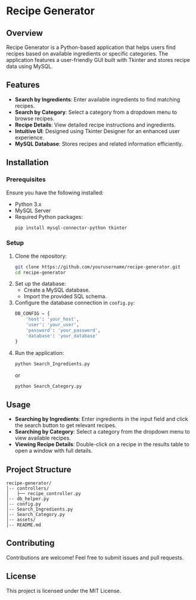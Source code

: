 # Recipe Generator

## Overview
Recipe Generator is a Python-based application that helps users find recipes based on available ingredients or specific categories. The application features a user-friendly GUI built with Tkinter and stores recipe data using MySQL.

## Features
- **Search by Ingredients**: Enter available ingredients to find matching recipes.
- **Search by Category**: Select a category from a dropdown menu to browse recipes.
- **Recipe Details**: View detailed recipe instructions and ingredients.
- **Intuitive UI**: Designed using Tkinter Designer for an enhanced user experience.
- **MySQL Database**: Stores recipes and related information efficiently.

## Installation
### Prerequisites
Ensure you have the following installed:
- Python 3.x
- MySQL Server
- Required Python packages:
  ```sh
  pip install mysql-connector-python tkinter
  ```

### Setup
1. Clone the repository:
   ```sh
   git clone https://github.com/yourusername/recipe-generator.git
   cd recipe-generator
   ```
2. Set up the database:
   - Create a MySQL database.
   - Import the provided SQL schema.
3. Configure the database connection in `config.py`:
   ```python
   DB_CONFIG = {
       'host': 'your_host',
       'user': 'your_user',
       'password': 'your_password',
       'database': 'your_database'
   }
   ```
4. Run the application:
   ```sh
   python Search_Ingredients.py
   ```
   or
   ```sh
   python Search_Category.py
   ```

## Usage
- **Searching by Ingredients**: Enter ingredients in the input field and click the search button to get relevant recipes.
- **Searching by Category**: Select a category from the dropdown menu to view available recipes.
- **Viewing Recipe Details**: Double-click on a recipe in the results table to open a window with full details.

## Project Structure
```
recipe-generator/
│-- controllers/
│   ├── recipe_controller.py
│-- db_helper.py
│-- config.py
│-- Search_Ingredients.py
│-- Search_Category.py
│-- assets/
│-- README.md
```

## Contributing
Contributions are welcome! Feel free to submit issues and pull requests.

## License
This project is licensed under the MIT License.

